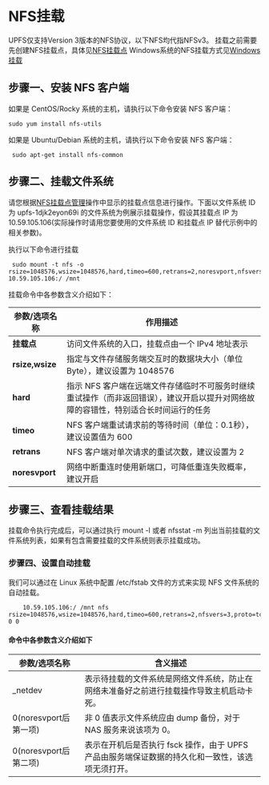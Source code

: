 # NFS挂载

UPFS仅支持Version 3版本的NFS协议，以下NFS均代指NFSv3。
挂载之前需要先创建NFS挂载点，具体见[NFS挂载点](/upfs/upfs_guide/nfs_mountpoint.md)
Windows系统的NFS挂载方式见[Windows挂载](/upfs/upfs_guide/windows_mount.md)

## 步骤一、安装 NFS 客户端
如果是 CentOS/Rocky 系统的主机，请执行以下命令安装 NFS 客户端：

```
sudo yum install nfs-utils
```

如果是 Ubuntu/Debian 系统的主机，请执行以下命令安装 NFS 客户端：

```
 sudo apt-get install nfs-common
```

## 步骤二、挂载文件系统

请您根据[NFS挂载点管理](/upfs/upfs_guide/nfs_mountpoint.md)操作中显示的挂载点信息进行操作。下面以文件系统 ID 为 upfs-1djk2eyon69i 的文件系统为例展示挂载操作，假设其挂载点 IP 为 10.59.105.106(实际操作时请用您要使用的文件系统 ID 和挂载点 IP 替代示例中的相关参数)。

执行以下命令进行挂载
```
 sudo mount -t nfs -o rsize=1048576,wsize=1048576,hard,timeo=600,retrans=2,noresvport,nfsvers=3,proto=tcp,mountproto=tcp,nolock,noacl 10.59.105.106:/ /mnt
``` 
挂载命令中各参数含义介绍如下：

| 参数/选项名称 | 作用描述 |
|--------------|----------|
| **挂载点** | 访问文件系统的入口，挂载点由一个 IPv4 地址表示 |
| **rsize,wsize** | 指定与文件存储服务端交互时的数据块大小（单位Byte），建议设置为 1048576 |
| **hard** | 指示 NFS 客户端在远端文件存储临时不可服务时继续重试操作（而非返回错误），建议开启以提升对网络故障的容错性，特别适合长时间运行的任务 |
| **timeo** | NFS 客户端重试请求前的等待时间（单位：0.1秒），建议设置值为 600 |
| **retrans** | NFS 客户端对单次请求的重试次数，建议设置为 2 |
| **noresvport** | 网络中断重连时使用新端口，可降低重连失败概率，建议开启 |

## 步骤三、查看挂载结果

挂载命令执行完成后，可以通过执行 mount -l 或者 nfsstat -m 列出当前挂载的文件系统列表，如果有包含需要挂载的文件系统则表示挂载成功。

### 步骤四、设置自动挂载

我们可以通过在 Linux 系统中配置 /etc/fstab 文件的方式来实现 NFS 文件系统的自动挂载。
```
    10.59.105.106:/ /mnt nfs rsize=1048576,wsize=1048576,hard,timeo=600,retrans=2,nfsvers=3,proto=tcp,mountproto=tcp,nolock,noacl,_netdev,noresvport 0 0
```

#### 命令中各参数含义介绍如下

|参数/选项名称          |含义描述     |
|---------|-----------------------------------------------------------------|
|_netdev	|表示待挂载的文件系统是网络文件系统，防止在网络未准备好之前进行挂载操作导致主机启动卡死。|
|0(noresvport后第一项)	|非 0 值表示文件系统应由 dump 备份，对于 NAS 服务来说该项为 0。|
|0(noresvport后第二项)	|表示在开机后是否执行 fsck 操作，由于 UPFS 产品由服务端保证数据的持久化和一致性，该选项无须打开。|